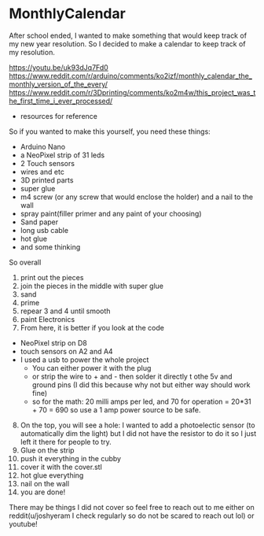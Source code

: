 # MonthlyCalendar

After school ended, I wanted to make something that would keep track of my new year resolution. So I decided to make a calendar to keep track of my resolution.

https://youtu.be/uk93dJq7Fd0
https://www.reddit.com/r/arduino/comments/ko2izf/monthly_calendar_the_monthly_version_of_the_every/
https://www.reddit.com/r/3Dprinting/comments/ko2m4w/this_project_was_the_first_time_i_ever_processed/
- resources for reference

So if you wanted to make this yourself, you need these things:
- Arduino Nano
- a NeoPixel strip of 31 leds
- 2 Touch sensors
- wires and etc
- 3D printed parts
- super glue
- m4 screw (or any screw that would enclose the holder) and a nail to the wall
- spray paint(filler primer and any paint of your choosing)
- Sand paper
- long usb cable
- hot glue
- and some thinking

So overall
1. print out the pieces
2. join the pieces in the middle with super glue 
3. sand
4. prime
5. repear 3 and 4 until smooth
6. paint
Electronics
7. From here, it is better if you look at the code
- NeoPixel strip on D8
- touch sensors on A2 and A4
- I used a usb to power the whole project
    - You can either power it with the plug
    - or strip the wire to + and - then solder it directly t othe 5v and ground pins (I did this because why not but either way should work fine)
    - so for the math: 20 milli amps per led, and 70 for operation = 20*31 + 70 = 690 so use a 1 amp power source to be safe.
8. On the top, you will see a hole: I wanted to add a photoelectic sensor (to automatically dim the light) but I did not have the resistor to do it so I just left it there for people to try.
9. Glue on the strip
10. push it everything in the cubby
11. cover it with the cover.stl
12. hot glue everything
13. nail on the wall
14. you are done!

There may be things I did not cover so feel free to reach out to me either on reddit(u/joshyeram I check regularly so do not be scared to reach out lol) or youtube!

